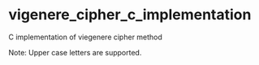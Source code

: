 # vigenere_cipher_c_implementation
C implementation of viegenere cipher method

Note: Upper case letters are supported.

